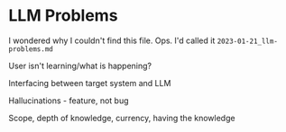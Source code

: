 # LLM Problems

I wondered why I couldn't find this file. Ops. I'd called it `2023-01-21_llm-problems.md`

User isn't learning/what is happening?

Interfacing between target system and LLM

Hallucinations - feature, not bug

Scope, depth of knowledge, currency, having the knowledge
